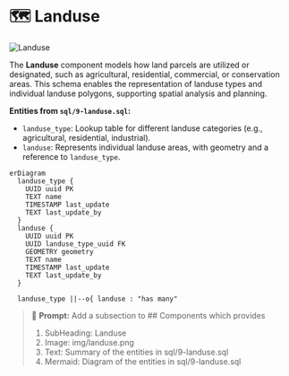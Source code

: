 # 🗺️ Landuse

![Landuse](../img/landuse-areas.png)

The **Landuse** component models how land parcels are utilized or designated, such as agricultural, residential, commercial, or conservation areas. This schema enables the representation of landuse types and individual landuse polygons, supporting spatial analysis and planning.

**Entities from `sql/9-landuse.sql`:**

- `landuse_type`: Lookup table for different landuse categories (e.g., agricultural, residential, industrial).
- `landuse`: Represents individual landuse areas, with geometry and a reference to `landuse_type`.

```mermaid
erDiagram
  landuse_type {
    UUID uuid PK
    TEXT name
    TIMESTAMP last_update
    TEXT last_update_by
  }
  landuse {
    UUID uuid PK
    UUID landuse_type_uuid FK
    GEOMETRY geometry
    TEXT name
    TIMESTAMP last_update
    TEXT last_update_by
  }

  landuse_type ||--o{ landuse : "has many"
```

> 🤖 **Prompt:** Add a subsection to ## Components which provides
>
>1. SubHeading: Landuse
>2. Image: img/landuse.png
>3. Text: Summary of the entities in sql/9-landuse.sql
>4. Mermaid: Diagram of the entities in sql/9-landuse.sql
